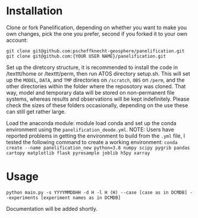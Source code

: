 # Installation

Clone or fork Panelification, depending on whether you want to make you own changes, pick the one you prefer, second if you forked it to your own account:

```
git clone git@github.com:pscheffknecht-geosphere/panelification.git
git clone git@github.com:{YOUR USER NAME}/panelification.git
```

Set up the diretcory structure, it is recommended to install the code in /texttt/home or /texttt/perm, then run ATOS directory setup.sh. This will set up the `MODEL`, `DATA`, and `TMP` directories on `/scratch`, `OBS` on `/perm`, and the other directories within the folder where the reposotory was cloned. That way, model and temporary data will be stored on non-permanent file systems, whereas results and observations will be kept indefinitely. Please check the sizes of these folders occasionally, depending on the use these can still get rather large.

Load the anaconda module: module load conda and set up the conda environment using the `panelification_deode.yml`.
NOTE: Users have reported problems in getting the environment to build from the `.yml` file, I tested the following command to create a working environment:
`conda create --name panelification_new python=3.8 numpy scipy pygrib pandas cartopy matplotlib flask pyresample joblib h5py xarray`


# Usage
`python main.py -s YYYYMMDDHH -d H -l H (H) --case [case as in DCMDB] --experiments [experiment names as in DCMDB]`

Documentation will be added shortly.
